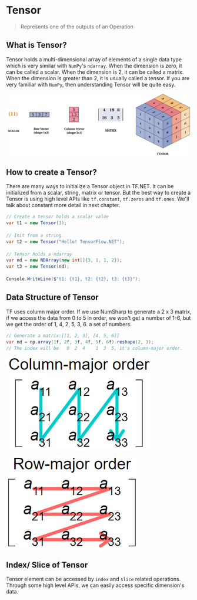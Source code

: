 # Tensor

> Represents one of the outputs of an Operation



## What is Tensor?

Tensor holds a multi-dimensional array of elements of a single data type which is very similar with `NumPy`'s `ndarray`. When the dimension is zero, it can be called a scalar. When the dimension is 2, it can be called a matrix. When the dimension is greater than 2, it is usually called a tensor. If you are very familiar with `NumPy`, then understanding Tensor will be quite easy.

![](../_images/tensor-naming.png)

## How to create a Tensor?

There are many ways to initialize a Tensor object in TF.NET. It can be initialized from a scalar, string, matrix or tensor. But the best way to create a Tensor is using high level APIs like `tf.constant`, `tf.zeros` and `tf.ones`. We'll talk about constant more detail in next chapter.

```csharp
// Create a tensor holds a scalar value
var t1 = new Tensor(3);

// Init from a string
var t2 = new Tensor("Hello! TensorFlow.NET");

// Tensor holds a ndarray
var nd = new NDArray(new int[]{3, 1, 1, 2});
var t3 = new Tensor(nd);

Console.WriteLine($"t1: {t1}, t2: {t2}, t3: {t3}");
```



## Data Structure of Tensor

TF uses column major order. If we use NumSharp to generate a 2 x 3 matrix, if we access the data from 0 to 5 in order, we won't get a number of 1-6, but we get the order of 1, 4, 2, 5, 3, 6. a set of numbers.

```csharp
// Generate a matrix:[[1, 2, 3], [4, 5, 6]]
var nd = np.array(1f, 2f, 3f, 4f, 5f, 6f).reshape(2, 3);
// The index will be   0  2  4    1  3  5, it's column-major order.
```


![column-major order](../_images/column-major-order.png)

![row-major order](../_images/row-major-order.png)

## Index/ Slice of Tensor

Tensor element can be accessed by `index` and `slice` related operations. Through some high level APIs, we can easily access specific dimension's data.

